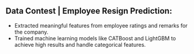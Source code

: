 ## Data Contest | Employee Resign Prediction:  
- Extracted meaningful features from employee ratings and remarks for the company.  
- Trained machine learning models like CATBoost and LightGBM to achieve high results and handle categorical features.  
